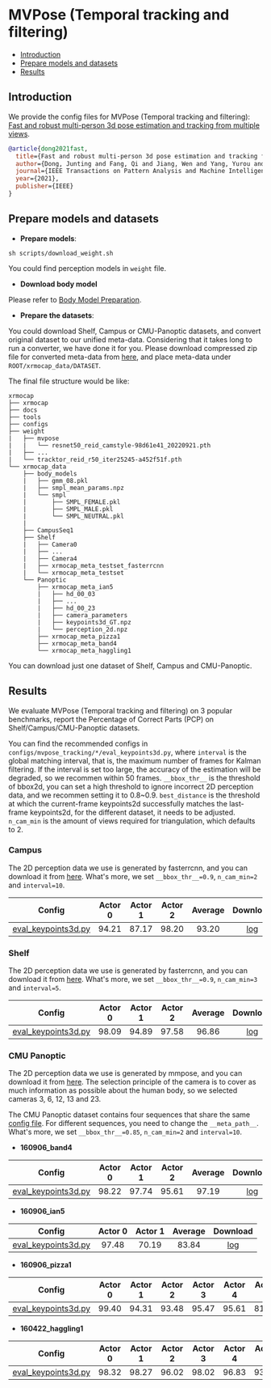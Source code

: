 # MVPose (Temporal tracking and filtering)

- [Introduction](#introduction)
- [Prepare models and datasets](#prepare-models-and-datasets)
- [Results](#results)

## Introduction

We provide the config files for MVPose (Temporal tracking and filtering): [Fast and robust multi-person 3d pose estimation and tracking from multiple views](https://zju3dv.github.io/mvpose/).

```BibTeX
@article{dong2021fast,
  title={Fast and robust multi-person 3d pose estimation and tracking from multiple views},
  author={Dong, Junting and Fang, Qi and Jiang, Wen and Yang, Yurou and Huang, Qixing and Bao, Hujun and Zhou, Xiaowei},
  journal={IEEE Transactions on Pattern Analysis and Machine Intelligence},
  year={2021},
  publisher={IEEE}
}
```

## Prepare models and datasets

- **Prepare models**:

```
sh scripts/download_weight.sh
```
You could find perception models in `weight` file.

- **Download body model**

Please refer to [Body Model Preparation](../../docs/en/getting_started.md#body-model-preparation-optional).

- **Prepare the datasets**:

You could download Shelf, Campus or CMU-Panoptic datasets, and convert original dataset to our unified meta-data. Considering that it takes long to run a converter, we have done it for you. Please download compressed zip file for converted meta-data from [here](../../docs/en/dataset_preparation.md), and place meta-data under `ROOT/xrmocap_data/DATASET`.

The final file structure would be like:

```text
xrmocap
├── xrmocap
├── docs
├── tools
├── configs
├── weight
|   ├── mvpose
|   |   └── resnet50_reid_camstyle-98d61e41_20220921.pth
|   ├── ...
|   └── tracktor_reid_r50_iter25245-a452f51f.pth
└── xrmocap_data
    ├── body_models
    |   ├── gmm_08.pkl
    |   ├── smpl_mean_params.npz
    |   └── smpl
    |       ├── SMPL_FEMALE.pkl
    |       ├── SMPL_MALE.pkl
    |       └── SMPL_NEUTRAL.pkl
    |
    ├── CampusSeq1
    ├── Shelf
    |   ├── Camera0
    |   ├── ...
    |   ├── Camera4
    |   ├── xrmocap_meta_testset_fasterrcnn
    |   └── xrmocap_meta_testset
    └── Panoptic
        ├── xrmocap_meta_ian5
        |   ├── hd_00_03
        |   ├── ...
        |   ├── hd_00_23
        |   ├── camera_parameters
        |   ├── keypoints3d_GT.npz
        |   └── perception_2d.npz
        ├── xrmocap_meta_pizza1
        ├── xrmocap_meta_band4
        └── xrmocap_meta_haggling1
```
You can download just one dataset of Shelf, Campus and CMU-Panoptic.

## Results

We evaluate MVPose (Temporal tracking and filtering) on 3 popular benchmarks, report the Percentage of Correct Parts (PCP) on Shelf/Campus/CMU-Panoptic datasets.

You can find the recommended configs in `configs/mvpose_tracking/*/eval_keypoints3d.py`, where `interval` is the global matching interval, that is, the maximum number of frames for Kalman filtering. If the interval is set too large, the accuracy of the estimation will be degraded, so we recommen within 50 frames. `__bbox_thr__` is the threshold of bbox2d, you can set a high threshold to ignore incorrect 2D perception data, and we recommen setting it to 0.8~0.9. `best_distance` is the threshold at which the current-frame keypoints2d successfully matches the last-frame keypoints2d, for the different dataset, it needs to be adjusted. `n_cam_min` is the amount of views required for triangulation, which defaults to 2.

### Campus

The 2D perception data we use is generated by fasterrcnn, and you can download it from [here](/docs/en/dataset_preparation.md#download-converted-meta-data). What's more, we set `__bbox_thr__=0.9`, `n_cam_min=2` and `interval=10`.

| Config | Actor 0 | Actor 1 | Actor 2 | Average | Download |
|:------:|:-------:|:--------:|:------:|:-------:|:--------:|
| [eval_keypoints3d.py](./campus_config/eval_keypoints3d.py) | 94.21 | 87.17 | 98.20 | 93.20 | [log](https://openxrlab-share-mainland.oss-cn-hangzhou.aliyuncs.com/xrmocap/logs/MVPoseTracking/campus.zip) |


### Shelf

The 2D perception data we use is generated by fasterrcnn, and you can download it from [here](/docs/en/dataset_preparation.md#download-converted-meta-data). What's more, we set `__bbox_thr__=0.9`, `n_cam_min=3` and `interval=5`.

| Config | Actor 0 | Actor 1 | Actor 2 | Average | Download |
|:------:|:-------:|:--------:|:------:|:-------:|:--------:|
| [eval_keypoints3d.py](./shelf_config/eval_keypoints3d.py) | 98.09 | 94.89 | 97.58 | 96.86 | [log](https://openxrlab-share-mainland.oss-cn-hangzhou.aliyuncs.com/xrmocap/logs/MVPoseTracking/shelf.zip) |


### CMU Panoptic

The 2D perception data we use is generated by mmpose, and you can download it from [here](/docs/en/dataset_preparation.md#download-converted-meta-data). The selection principle of the camera is to cover as much information as possible about the human body, so we selected cameras 3, 6, 12, 13 and 23.

The CMU Panoptic dataset contains four sequences that share the same [config file](panoptic_config/eval_keypoints3d.py). For different sequences, you need to change the `__meta_path__`. What's more, we set `__bbox_thr__=0.85`, `n_cam_min=2` and `interval=10`.

- **160906_band4**

| Config | Actor 0 | Actor 1 | Actor 2 | Average | Download |
|:-------:|:--------:|:--------:|:--------:|:--------:|:--------:|
| [eval_keypoints3d.py](./panoptic_config/eval_keypoints3d.py)  | 98.22 | 97.74 | 95.61 | 97.19 | [log](https://openxrlab-share-mainland.oss-cn-hangzhou.aliyuncs.com/xrmocap/logs/MVPoseTracking/panoptic.zip) |

- **160906_ian5**

| Config | Actor 0 | Actor 1 | Average | Download |
|:-------:|:--------:|:--------:|:--------:|:--------:|
| [eval_keypoints3d.py](./panoptic_config/eval_keypoints3d.py) | 97.48 | 70.19 | 83.84 | [log](https://openxrlab-share-mainland.oss-cn-hangzhou.aliyuncs.com/xrmocap/logs/MVPoseTracking/panoptic.zip) |

- **160906_pizza1**

| Config | Actor 0 | Actor 1 | Actor 2 | Actor 3 | Actor 4 | Actor 5 | Actor 6 | Average | Download |
|:-------:|:--------:|:--------:|:--------:|:--------:|:--------:|:--------:|:--------:|:--------:|:--------:|
| [eval_keypoints3d.py](./panoptic_config/eval_keypoints3d.py) | 99.40 | 94.31 | 93.48 | 95.47 | 95.61 | 81.18 | 97.12 | 93.80 | [log](https://openxrlab-share-mainland.oss-cn-hangzhou.aliyuncs.com/xrmocap/logs/MVPoseTracking/panoptic.zip) |

- **160422_haggling1**

| Config | Actor 0 | Actor 1 | Actor 2 | Actor 3 | Actor 4 | Actor 5 | Actor 6 | Actor 7 | Actor 8 | Actor 9 | Actor 10 | Actor 11 | Actor 12 | Actor 13 | Actor 14 | Actor 15 | Actor 16 | Actor 17 | Average | Download |
|:-------:|:--------:|:--------:|:--------:|:--------:|:--------:|:-------:|:--------:|:--------:|:--------:|:--------:|:--------:|:-------:|:--------:|:--------:|:--------:|:--------:|:--------:|:--------:|:--------:|:--------:|
| [eval_keypoints3d.py](./panoptic_config/eval_keypoints3d.py) | 98.32 | 98.27 | 96.02 | 98.02 | 96.83 | 93.82 | 96.49 | 80.71 | 98.03 | 88.90 | 98.73 | 97.34 | 94.95 | 94.67 | 96.77 | 88.12 | 98.70 | 93.07 | 94.88 | [log](https://openxrlab-share-mainland.oss-cn-hangzhou.aliyuncs.com/xrmocap/logs/MVPoseTracking/panoptic.zip) |
